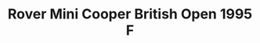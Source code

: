 ---
    title: Rover Mini Cooper British Open 1995 F
    slug: Rover-Mini-Cooper-British-Open-1995-F
    description:
    code: Rover-Mini-Cooper-British-Open-1995-F
    image: https://cmdiy-archive.s3.us-east-1.amazonaws.com/adverts/images/Rover+Mini+Cooper+British+Open+1995+F.jpeg
    download: https://cmdiy-archive.s3.us-east-1.amazonaws.com/adverts/documents/Rover+Mini+Cooper+British+Open+1995+F.pdf
---